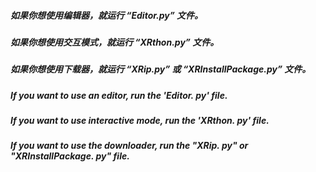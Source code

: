 ##### 如果你想使用编辑器，就运行 “Editor.py” 文件。

##### 如果你想使用交互模式，就运行 “XRthon.py” 文件。

##### 如果你想使用下载器，就运行 “XRip.py” 或 “XRInstallPackage.py” 文件。


##### If you want to use an editor, run the 'Editor. py' file.

##### If you want to use interactive mode, run the 'XRthon. py' file.

##### If you want to use the downloader, run the "XRip. py" or "XRInstallPackage. py" file.
